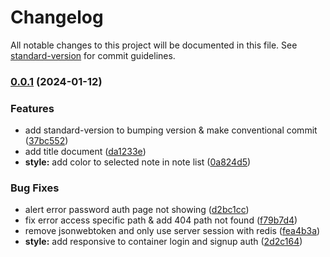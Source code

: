# Changelog

All notable changes to this project will be documented in this file. See [standard-version](https://github.com/conventional-changelog/standard-version) for commit guidelines.

### [0.0.1](https://github.com/danggro/nowted/compare/v0.0.0...v0.0.1) (2024-01-12)


### Features

* add standard-version to bumping version & make conventional commit ([37bc552](https://github.com/danggro/nowted/commit/37bc5523c375c79256925b583a76041f95d8f141))
* add title document ([da1233e](https://github.com/danggro/nowted/commit/da1233e0fd05cfedd03053e266436eeba43b3bef))
* **style:** add color to selected note in note list ([0a824d5](https://github.com/danggro/nowted/commit/0a824d5ddc72dd7e85e72d554a7e396b51c618ae))


### Bug Fixes

* alert error password auth page not showing ([d2bc1cc](https://github.com/danggro/nowted/commit/d2bc1cc23bcf7ce84da7aa0d4485988e0abe26a6))
* fix error access specific path & add 404 path not found ([f79b7d4](https://github.com/danggro/nowted/commit/f79b7d441d04f7024848206795381a354690b5e3))
* remove jsonwebtoken and only use server session with redis ([fea4b3a](https://github.com/danggro/nowted/commit/fea4b3a73d0a9803e85d45ed54d8aa4dab33f019))
* **style:** add responsive to container login and signup auth ([2d2c164](https://github.com/danggro/nowted/commit/2d2c164cb0d075b8bcd5f8a1846b526fbb5a80ca))
